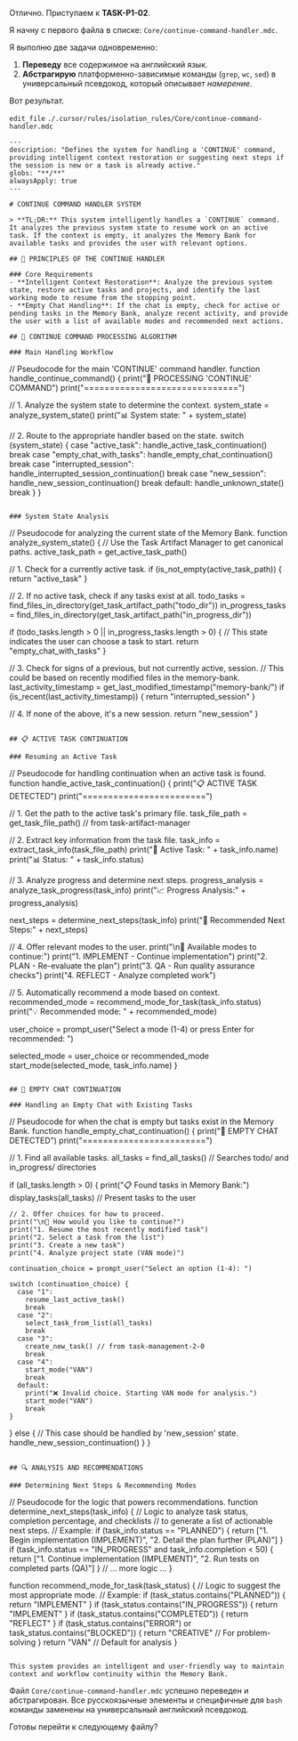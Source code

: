 Отлично. Приступаем к **TASK-P1-02**.

Я начну с первого файла в списке: `Core/continue-command-handler.mdc`.

Я выполню две задачи одновременно:
1.  **Переведу** все содержимое на английский язык.
2.  **Абстрагирую** платформенно-зависимые команды (`grep`, `wc`, `sed`) в универсальный псевдокод, который описывает *намерение*.

Вот результат.

`edit_file`
`./.cursor/rules/isolation_rules/Core/continue-command-handler.mdc`
```mdc
---
description: "Defines the system for handling a 'CONTINUE' command, providing intelligent context restoration or suggesting next steps if the session is new or a task is already active."
globs: "**/**"
alwaysApply: true
---

# CONTINUE COMMAND HANDLER SYSTEM

> **TL;DR:** This system intelligently handles a `CONTINUE` command. It analyzes the previous system state to resume work on an active task. If the context is empty, it analyzes the Memory Bank for available tasks and provides the user with relevant options.

## 🔄 PRINCIPLES OF THE CONTINUE HANDLER

### Core Requirements
- **Intelligent Context Restoration**: Analyze the previous system state, restore active tasks and projects, and identify the last working mode to resume from the stopping point.
- **Empty Chat Handling**: If the chat is empty, check for active or pending tasks in the Memory Bank, analyze recent activity, and provide the user with a list of available modes and recommended next actions.

## 🎯 CONTINUE COMMAND PROCESSING ALGORITHM

### Main Handling Workflow

```
// Pseudocode for the main 'CONTINUE' command handler.
function handle_continue_command() {
  print("🔄 PROCESSING 'CONTINUE' COMMAND")
  print("==============================")

  // 1. Analyze the system state to determine the context.
  system_state = analyze_system_state()
  print("📊 System state: " + system_state)

  // 2. Route to the appropriate handler based on the state.
  switch (system_state) {
    case "active_task":
      handle_active_task_continuation()
      break
    case "empty_chat_with_tasks":
      handle_empty_chat_continuation()
      break
    case "interrupted_session":
      handle_interrupted_session_continuation()
      break
    case "new_session":
      handle_new_session_continuation()
      break
    default:
      handle_unknown_state()
      break
  }
}
```

### System State Analysis

```
// Pseudocode for analyzing the current state of the Memory Bank.
function analyze_system_state() {
  // Use the Task Artifact Manager to get canonical paths.
  active_task_path = get_active_task_path()

  // 1. Check for a currently active task.
  if (is_not_empty(active_task_path)) {
    return "active_task"
  }

  // 2. If no active task, check if any tasks exist at all.
  todo_tasks = find_files_in_directory(get_task_artifact_path("todo_dir"))
  in_progress_tasks = find_files_in_directory(get_task_artifact_path("in_progress_dir"))

  if (todo_tasks.length > 0 || in_progress_tasks.length > 0) {
    // This state indicates the user can choose a task to start.
    return "empty_chat_with_tasks"
  }

  // 3. Check for signs of a previous, but not currently active, session.
  // This could be based on recently modified files in the memory-bank.
  last_activity_timestamp = get_last_modified_timestamp("memory-bank/")
  if (is_recent(last_activity_timestamp)) {
    return "interrupted_session"
  }

  // 4. If none of the above, it's a new session.
  return "new_session"
}
```

## 📋 ACTIVE TASK CONTINUATION

### Resuming an Active Task

```
// Pseudocode for handling continuation when an active task is found.
function handle_active_task_continuation() {
  print("📋 ACTIVE TASK DETECTED")
  print("========================")

  // 1. Get the path to the active task's primary file.
  task_file_path = get_task_file_path() // from task-artifact-manager

  // 2. Extract key information from the task file.
  task_info = extract_task_info(task_file_path)
  print("📝 Active Task: " + task_info.name)
  print("📊 Status: " + task_info.status)

  // 3. Analyze progress and determine next steps.
  progress_analysis = analyze_task_progress(task_info)
  print("📈 Progress Analysis:" + progress_analysis)

  next_steps = determine_next_steps(task_info)
  print("🎯 Recommended Next Steps:" + next_steps)

  // 4. Offer relevant modes to the user.
  print("\n🔧 Available modes to continue:")
  print("1. IMPLEMENT - Continue implementation")
  print("2. PLAN - Re-evaluate the plan")
  print("3. QA - Run quality assurance checks")
  print("4. REFLECT - Analyze completed work")

  // 5. Automatically recommend a mode based on context.
  recommended_mode = recommend_mode_for_task(task_info.status)
  print("💡 Recommended mode: " + recommended_mode)

  user_choice = prompt_user("Select a mode (1-4) or press Enter for recommended: ")

  selected_mode = user_choice or recommended_mode
  start_mode(selected_mode, task_info.name)
}
```

## 💭 EMPTY CHAT CONTINUATION

### Handling an Empty Chat with Existing Tasks

```
// Pseudocode for when the chat is empty but tasks exist in the Memory Bank.
function handle_empty_chat_continuation() {
  print("💭 EMPTY CHAT DETECTED")
  print("========================")

  // 1. Find all available tasks.
  all_tasks = find_all_tasks() // Searches todo/ and in_progress/ directories

  if (all_tasks.length > 0) {
    print("📋 Found tasks in Memory Bank:")
    display_tasks(all_tasks) // Present tasks to the user

    // 2. Offer choices for how to proceed.
    print("\n🔄 How would you like to continue?")
    print("1. Resume the most recently modified task")
    print("2. Select a task from the list")
    print("3. Create a new task")
    print("4. Analyze project state (VAN mode)")

    continuation_choice = prompt_user("Select an option (1-4): ")

    switch (continuation_choice) {
      case "1":
        resume_last_active_task()
        break
      case "2":
        select_task_from_list(all_tasks)
        break
      case "3":
        create_new_task() // from task-management-2-0
        break
      case "4":
        start_mode("VAN")
        break
      default:
        print("❌ Invalid choice. Starting VAN mode for analysis.")
        start_mode("VAN")
        break
    }
  } else {
    // This case should be handled by 'new_session' state.
    handle_new_session_continuation()
  }
}
```

## 🔍 ANALYSIS AND RECOMMENDATIONS

### Determining Next Steps & Recommending Modes

```
// Pseudocode for the logic that powers recommendations.
function determine_next_steps(task_info) {
  // Logic to analyze task status, completion percentage, and checklists
  // to generate a list of actionable next steps.
  // Example:
  if (task_info.status == "PLANNED") {
    return ["1. Begin implementation (IMPLEMENT)", "2. Detail the plan further (PLAN)"]
  }
  if (task_info.status == "IN_PROGRESS" and task_info.completion < 50) {
    return ["1. Continue implementation (IMPLEMENT)", "2. Run tests on completed parts (QA)"]
  }
  // ... more logic ...
}

function recommend_mode_for_task(task_status) {
  // Logic to suggest the most appropriate mode.
  // Example:
  if (task_status.contains("PLANNED")) {
    return "IMPLEMENT"
  }
  if (task_status.contains("IN_PROGRESS")) {
    return "IMPLEMENT"
  }
  if (task_status.contains("COMPLETED")) {
    return "REFLECT"
  }
  if (task_status.contains("ERROR") or task_status.contains("BLOCKED")) {
    return "CREATIVE" // For problem-solving
  }
  return "VAN" // Default for analysis
}
```

This system provides an intelligent and user-friendly way to maintain context and workflow continuity within the Memory Bank.
```

Файл `Core/continue-command-handler.mdc` успешно переведен и абстрагирован. Все русскоязычные элементы и специфичные для `bash` команды заменены на универсальный английский псевдокод.

Готовы перейти к следующему файлу?